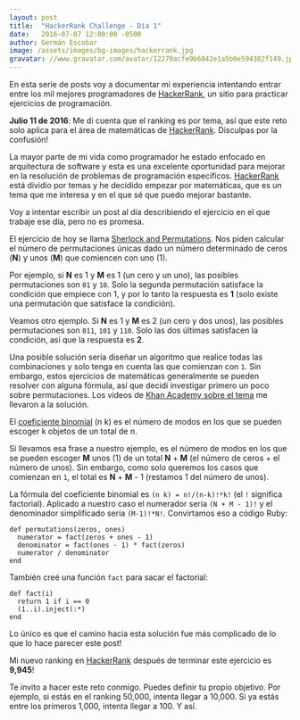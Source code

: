 ```yaml
---
layout: post
title:  "HackerRank Challenge - Día 1"
date:   2016-07-07 12:00:00 -0500
author: Germán Escobar
image: /assets/images/bg-images/hackerrank.jpg
gravatar: //www.gravatar.com/avatar/12270acfe9b6842e1a5b6e594382f149.jpg?s=80
---
```


En esta serie de posts voy a documentar mi experiencia intentando entrar entre los mil mejores programadores de <a href="https://www.hackerrank.com" target="_blank">HackerRank</a>, un sitio para practicar ejercicios de programación.<!-- more -->

**Julio 11 de 2016**: Me di cuenta que el ranking es por tema, así que este reto solo aplica para el área de matemáticas de <a href="https://www.hackerrank.com" target="_blank">HackerRank</a>. Disculpas por la confusión!

La mayor parte de mi vida como programador he estado enfocado en arquitectura de software y esta es una excelente oportunidad para mejorar en la resolución de problemas de programación específicos. <a href="https://www.hackerrank.com" target="_blank">HackerRank</a> está dividio por temas y he decidido empezar por matemáticas, que es un tema que me interesa y en el que sé que puedo mejorar bastante.

Voy a intentar escribir un post al día describiendo el ejercicio en el que trabaje ese día, pero no es promesa.

El ejercicio de hoy se llama <a href="https://www.hackerrank.com/challenges/sherlock-and-permutations" target="_blank">Sherlock and Permutations</a>. Nos piden calcular el número de permutaciones únicas dado un número determinado de ceros (**N**) y unos (**M**) que comiencen con uno (1).

Por ejemplo, si **N** es 1 y **M** es 1 (un cero y un uno), las posibles permutaciones son `01` y `10`. Solo la segunda permutación satisface la condición que empiece con 1, y por lo tanto la respuesta es **1** (solo existe una permutación que satisface la condición).

Veamos otro ejemplo. Si **N** es 1 y **M** es 2 (un cero y dos unos), las posibles permutaciones son `011`, `101` y `110`. Solo las dos últimas satisfacen la condición, así que la respuesta es **2**.

Una posible solución sería diseñar un algoritmo que realice todas las combinaciones y solo tenga en cuenta las que comienzan con `1`. Sin embargo, estos ejercicios de matemáticas generalmente se pueden resolver con alguna fórmula, así que decidí investigar primero un poco sobre permutaciones. Los videos de <a href="https://www.khanacademy.org/math/precalculus/prob-comb/prob-combinatorics-precalc/v/probability-using-combinations" target="_blank">Khan Academy sobre el tema</a> me llevaron a la solución.

El <a href="https://es.wikipedia.org/wiki/Coeficiente_binomial" target="_blank">coeficiente binomial</a> (n k) es el número de modos en los que se pueden escoger k objetos de un total de n.

Si llevamos esa frase a nuestro ejemplo, es el número de modos en los que se pueden escoger **M** unos (1) de un total **N** + **M** (el número de ceros + el número de unos). Sin embargo, como solo queremos los casos que comienzan en `1`, el total es **N** + **M** - 1 (restamos 1 del número de unos).

La fórmula del coeficiente binomial es `(n k) = n!/(n-k)!*k!` (el `!` significa factorial). Aplicado a nuestro caso el numerador sería `(N + M - 1)!` y el denominador simplificado sería `(M-1)!*N!`. Convirtamos eso a código Ruby:

<pre><code class="language-ruby">def permutations(zeros, ones)
  numerator = fact(zeros + ones - 1)
  denominator = fact(ones - 1) * fact(zeros)
  numerator / denominator
end</code></pre>

También creé una función `fact` para sacar el factorial:

<pre><code class="language-ruby">def fact(i)
  return 1 if i == 0
  (1..i).inject(:*)
end</code></pre>

Lo único es que el camino hacia esta solución fue más complicado de lo que lo hace parecer este post!

Mi nuevo ranking en <a href="https://www.hackerrank.com" target="_blank">HackerRank</a> después de terminar este ejercicio es **9,945**!

Te invito a hacer este reto conmigo. Puedes definir tu propio objetivo. Por ejemplo, si estás en el ranking 50,000, intenta llegar a 10,000. Si ya estás entre los primeros 1,000, intenta llegar a 100. Y así.
